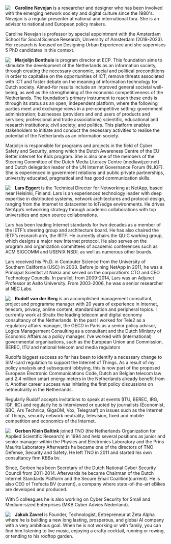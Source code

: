<img style="float=left; margin-right: 1em;" align="left" margins=300px padding-right=100x src="https://raw.githubusercontent.com/in-sight-it/in-sight-it.github.io/gh-pages/assets/small/Caroline.png"> **Caroline Nevejan** is a researcher and designer who has been involved with the emerging network society and digital culture since the 1980's. Nevejan is a regular presenter at national and international fora. She is an advisor to national and European policy makers.

Caroline Nevejan is professor by special appointment with the Amsterdam School for Social Science Research, University of Amsterdam (2018-2023). Her research is focused on Designing Urban Experience and she supervises 5 PhD candidates in this context.

<img style="float=left; margin-right: 1em;" align="left" margins=300px padding-right=100x src="https://raw.githubusercontent.com/in-sight-it/in-sight-it.github.io/gh-pages/assets/small/Marjolijn.png"> **Marjolijn Bonthuis** is program director at ECP. This foundation aims to stimulate the development of the Netherlands as an information society, through creating the necessary economic, social and political preconditions in order to capitalise on the opportunities of ICT; remove threats associated with ICT and foster debate on the meaning of information technology for Dutch society. Aimed-for results include an improved general societal well-being, as well as the strengthening of the economic competitiveness of the Netherlands. The foundation’s primary instrument to reach these ends is through its status as an open, independent platform, where the following parties meet and exchange views in a pre-competitive setting: government administration; businesses (providers and end users of products and services; professional and trade associations) scientific, educational and research institutions; civil society; and politics. This platform enables stakeholders to initiate and conduct the necessary activities to realise the potential of the Netherlands as an information society. 

 Marjolijn is responsible for programs and projects in the field of Cyber Safety and Security, among which the Dutch Awareness Centre of the EU Better internet for Kids program. She is also one of the members of the Steering Committee of the Dutch Media Literacy Centre (mediawijzer.net) and Dutch delegation leader of the UN Internet Governance Forum (NLIGF). She is experienced in government relations and public private partnerships, university educated, pragmatical and has good communication skills. 

<img style="float=left; margin-right: 1em;" align="left" margins=300px padding-right=100x src="https://raw.githubusercontent.com/in-sight-it/in-sight-it.github.io/gh-pages/assets/small/Lars.png"> **Lars Eggert** is the Technical Director for Networking at NetApp, based near Helsinki, Finland. Lars is an experienced technology leader with deep expertise in distributed systems, network architectures and protocol design, ranging from the Internet to datacenter to IoT/edge environments. He drives NetApp’s networking strategy through academic collaborations with top universities and open source collaborations.  

Lars has been leading Internet standards for two decades as a member of the IETF’s steering group and architecture board. He has also chaired the IETF’s research arm, the IRTF. He currently chairs the QUIC working group, which designs a major new Internet protocol. He also serves on the program and organization committees of academic conferences such as ACM SIGCOMM and USENIX NSDI, as well as numerous other boards.  

Lars received his Ph.D. in Computer Science from the University of Southern California (USC) in 2003. Before joining NetApp in 2011, he was a Principal Scientist at Nokia and served on the corporation’s CTO and CEO Technology Councils. In parallel, from 2009-2014, Lars was an Adjunct Professor at Aalto University. From 2003-2006, he was a senior researcher at NEC Labs. 

<img style="float=left; margin-right: 1em;" align="left" margins=300px padding-right=100x src="https://raw.githubusercontent.com/in-sight-it/in-sight-it.github.io/gh-pages/assets/small/Rudolf.png"> **Rudolf van der Berg** is an accomplished management consultant, project and programme manager with 20 years of experience in Internet, telecom, privacy, online content, standardisation and peripheral topics. I currently work at Stratix the leading telecom and digital economy consultancy of the Netherlands. In the past I worked for Tele2 as a regulatory affairs manager, the OECD in Paris as a senior policy advisor, Logica Managerment Consulting as a consultant and the Dutch Ministry of Economic Affairs as a policy manager. I’ve worked with (international) governmental organisations, such as the European Union and Commission, BEREC, ITU and national telecom and media regulators 

Rudolfs biggest success so far has been to identify a necessary change to SIM-card regulation to support the Internet of Things. As a result of my policy analysis and subsequent lobbying, this is now part of the proposed European Electronic Communications Code, Dutch an Belgian telecom law and 2.4 million smart energy meters in the Netherlands already benefit from it. Another career success was initiating the first policy discussions on netneutrality in the Netherlands. 

Regularly Rudolf accepts invitations to speak at events (ITU, BEREC, IRG, IGF, IIC) and regularly he is interviewed or quoted by journalists (Economist, BBC, Ars Technica, GigaOM, Vox, Telegraaf) on issues such as the Internet of Things, security network neutrality, television, fixed and mobile competition and economics of the Internet.  

<img style="float=left; margin-right: 1em;" align="left" margins=300px padding-right=100x src="https://raw.githubusercontent.com/in-sight-it/in-sight-it.github.io/gh-pages/assets/small/Gerben.png"> **Gerben Klein Baltink** joined TNO (the Netherlands Organization for Applied Scientific Research) in 1994 and held several positions as junior and senior manager within the Physics and Electronics Laboratory and the Prins Maurits Laboratory Afterwards he became one of the directors of TNO Defense, Security and Safety. He left TNO in 2011 and started his own consultancy firm KBBa bv. 

Since, Gerben has been Secretary of the Dutch National Cyber Security Council from 2011-2014. Afterwards he became Chairman of the Dutch Internet Standards Platform and the Secure Email Coalition(current). He is also CEO of Trefecta BV (current), a company where state-of-the-art eBikes are developed and produced. 

With 5 colleagues he is also working on Cyber Security for Small and Medium-sized Enterprises (MKB Cyber Advies Nederland). 

<img style="float=left; margin-right: 1em;" align="left" margins=300px padding-right=100x src="https://raw.githubusercontent.com/in-sight-it/in-sight-it.github.io/gh-pages/assets/small/Jakub.png"> **Jakub Zavrel** is Founder, Technologist, Entrepreneur at Zeta Alpha where he is building a new long lasting, prosperous, and global AI company with a very ambitious goal. When he is not working or with family, you can find him listening to live music, enjoying a crafty cocktail, running or rowing, or tending to his rooftop garden. 
